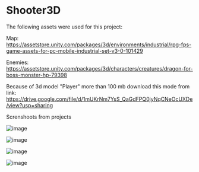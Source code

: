 # Shooter3D

The following assets were used for this project:


Map: https://assetstore.unity.com/packages/3d/environments/industrial/rpg-fps-game-assets-for-pc-mobile-industrial-set-v3-0-101429


Enemies: https://assetstore.unity.com/packages/3d/characters/creatures/dragon-for-boss-monster-hp-79398


Because of 3d model "Player" more than 100 mb download this mode from link: https://drive.google.com/file/d/1mUKrNm7YsS_QaGdFPQ0jyNqCNeOcUXDe/view?usp=sharing


Screnshoots from projects

![image](https://github.com/6MrCrazy6/Shooter3D/assets/117535858/1513d974-f196-460d-a9c0-f8b09a4a91dc)


![image](https://github.com/6MrCrazy6/Shooter3D/assets/117535858/35a28cbd-6a8b-404a-ac6d-304bd53d0eac)


![image](https://github.com/6MrCrazy6/Shooter3D/assets/117535858/1f7c1cb1-c0b3-491d-89d5-3a7eb154bd3b)


![image](https://github.com/6MrCrazy6/Shooter3D/assets/117535858/a8b8c5c3-1897-4785-a42c-cfdd5aa59ec3)

